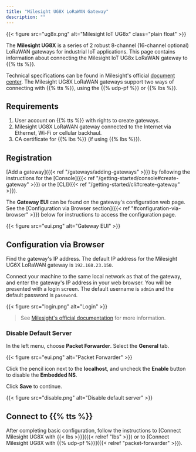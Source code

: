 ```yaml
---
title: "Milesight UG8X LoRaWAN Gateway"
description: ""
---
```


{{< figure src="ug8x.png" alt="Milesight IoT UG8x" class="plain float" >}}

The **Milesight UG8X** is a series of 2 robust 8-channel (16-channel optional) LoRaWAN gateways for industrial IoT applications. This page contains information about connecting the Milesight IoT UG8x LoRaWAN gateway to {{% tts %}}.

<!--more-->

Technical specifications can be found in Milesight's official [document center](https://www.milesight-iot.com/documents-download). The Milesight UG8X LoRaWAN gateways support two ways of connecting with {{% tts %}}, using the {{% udp-pf %}} or {{% lbs %}}.

## Requirements

1. User account on {{% tts %}} with rights to create gateways.
2. Milesight UG8X LoRaWAN gateway connected to the Internet via Ethernet, Wi-Fi or cellular backhaul.
3. CA certificate for {{% lbs %}} (if using {{% lbs %}}).

## Registration

[Add a gateway]({{< ref "/gateways/adding-gateways" >}}) by following the instructions for the [Console]({{< ref "/getting-started/console#create-gateway" >}}) or the [CLI]({{< ref "/getting-started/cli#create-gateway" >}}).

The **Gateway EUI** can be found on the gateway's configuration web page. See the [Configuration via Browser section]({{< ref "#configuration-via-browser" >}}) below for instructions to access the configuration page.

{{< figure src="eui.png" alt="Gateway EUI" >}}

## Configuration via Browser

Find the gateway's IP address. The default IP address for the Milesight UG6X LoRaWAN gateway is `192.168.23.150`.

Connect your machine to the same local network as that of the gateway, and enter the gateway's IP address in your web browser. You will be presented with a login screen. The default username is `admin` and the default password is `password`.

{{< figure src="login.png" alt="Login" >}}

> See [Milesight's official documentation](https://www.milesight-iot.com/documents-download) for more information.

### Disable Default Server

In the left menu, choose **Packet Forwarder**. Select the **General** tab.

{{< figure src="eui.png" alt="Packet Forwarder" >}}

Click the pencil icon next to the **localhost**, and uncheck the **Enable** button to disable the **Embedded NS**.

Click **Save** to continue.

{{< figure src="disable.png" alt="Disable default server" >}}

## Connect to {{% tts %}}

After completing basic configuration, follow the instructions to [Connect Milesight UG8X with {{< lbs >}}]({{< relref "lbs" >}}) or to [Connect Milesight UG8X with {{% udp-pf %}}]({{< relref "packet-forwarder" >}}).

